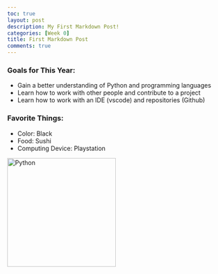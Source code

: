 ```yaml
---
toc: true
layout: post
description: My First Markdown Post!
categories: [Week 0]
title: First Markdown Post
comments: true
---
```





### Goals for This Year:
- Gain a better understanding of Python and programming languages
- Learn how to work with other people and contribute to a project
- Learn how to work with an IDE (vscode) and repositories (Github)


### Favorite Things:
- Color: Black
- Food: Sushi
- Computing Device: Playstation


<img src="https://www.pngall.com/wp-content/uploads/5/Python-PNG-HD-Image.png" width = "250" alt = "Python">
